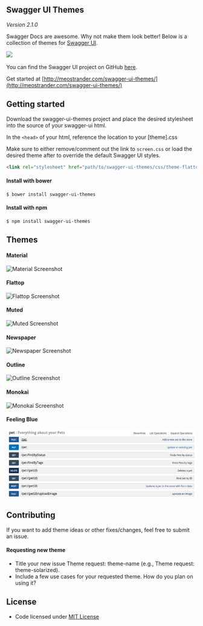 ## Swagger UI Themes

*Version 2.1.0*

Swagger Docs are awesome. Why not make them look better! Below is a collection of themes for [Swagger UI](http://swagger.io/swagger-ui/).

![](https://media2.giphy.com/media/62PP2yEIAZF6g/200.gif)

You can find the Swagger UI project on GitHub [here](https://github.com/swagger-api/swagger-ui).

Get started at [http://meostrander.com/swagger-ui-themes/](http://meostrander.com/swagger-ui-themes/)

## Getting started

Download the swagger-ui-themes project and place the desired stylesheet into the source of your swagger-ui html.

In the `<head>` of your html, reference the location to your [theme].css

Make sure to either remove/comment out the link to `screen.css` or load the desired theme after to override the default Swagger UI styles.

```html
<link rel="stylesheet" href="path/to/swagger-ui-themes/css/theme-flattop.css">
```
#### Install with bower

```shell
$ bower install swagger-ui-themes
```

#### Install with npm

```shell
$ npm install swagger-ui-themes
```

## Themes

#### Material
![Material Screenshot](https://github.com/ostranme/swagger-ui-themes/blob/master/screenshots/material.png)

#### Flattop
![Flattop Screenshot](https://github.com/ostranme/swagger-ui-themes/blob/master/screenshots/flattop.png)

#### Muted
![Muted Screenshot](https://github.com/ostranme/swagger-ui-themes/blob/master/screenshots/muted.png)

#### Newspaper
![Newspaper Screenshot](https://github.com/ostranme/swagger-ui-themes/blob/master/screenshots/newspaper.png)

#### Outline
![Outline Screenshot](https://github.com/ostranme/swagger-ui-themes/blob/master/screenshots/outline.png)

#### Monokai
![Monokai Screenshot](https://github.com/ostranme/swagger-ui-themes/blob/master/screenshots/monokai.png)

#### Feeling Blue
![Feeling Blue Screenshot](https://github.com/ostranme/swagger-ui-themes/blob/master/screenshots/feeling-blue.png)

## Contributing

If you want to add theme ideas or other fixes/changes, feel free to submit an issue.

#### Requesting new theme

- Title your new issue Theme request: theme-name (e.g., Theme request: theme-solarized).
- Include a few use cases for your requested theme. How do you plan on using it?

## License

- Code licensed under [MIT License](http://opensource.org/licenses/mit-license.html)
